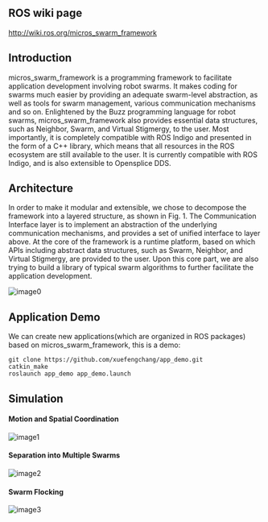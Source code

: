 ## ROS wiki page
http://wiki.ros.org/micros_swarm_framework

## Introduction
micros_swarm_framework is a programming framework to facilitate application development involving robot swarms. It makes coding for swarms much easier by providing an adequate swarm-level abstraction, as well as tools for swarm management, various communication mechanisms and so on. Enlightened by the Buzz programming language for robot swarms, micros_swarm_framework also provides essential data structures, such as Neighbor, Swarm, and Virtual Stigmergy, to the user. Most importantly, it is completely compatible with ROS Indigo and presented in the form of a C++ library, which means that all resources in the ROS ecosystem are still available to the user. It is currently compatible with ROS Indigo, and is also extensible to Opensplice DDS.

## Architecture
In order to make it modular and extensible, we chose to decompose the framework into a layered structure, as shown in Fig. 1. The Communication Interface layer is to implement an abstraction of the underlying communication mechanisms, and provides a set of unified interface to layer above. At the core of the framework is a runtime platform, based on which APIs including abstract data structures, such as Swarm, Neighbor, and Virtual Stigmergy, are provided to the user. Upon this core part, we are also trying to build a library of typical swarm algorithms to further facilitate the application development.

![image0](https://github.com/xuefengchang/micros_swarm_framework/raw/master/docs/images/architecture.png)

## Application Demo
We can create new applications(which are organized in ROS packages) based on micros_swarm_framework, this is a demo:

```
git clone https://github.com/xuefengchang/app_demo.git
catkin_make
roslaunch app_demo app_demo.launch
```

## Simulation
#### Motion and Spatial Coordination

![image1](https://github.com/xuefengchang/micros_swarm_framework/raw/master/docs/images/app1.png)

#### Separation into Multiple Swarms

![image2](https://github.com/xuefengchang/micros_swarm_framework/raw/master/docs/images/app2.png)


#### Swarm Flocking

![image3](https://github.com/xuefengchang/micros_swarm_framework/raw/master/docs/images/app3.png)

